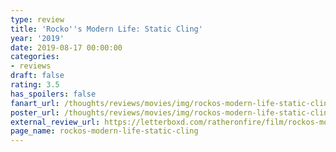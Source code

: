 ```yaml
---
type: review
title: 'Rocko''s Modern Life: Static Cling'
year: '2019'
date: 2019-08-17 00:00:00
categories:
- reviews
draft: false
rating: 3.5
has_spoilers: false
fanart_url: /thoughts/reviews/movies/img/rockos-modern-life-static-cling_fanart.png
poster_url: /thoughts/reviews/movies/img/rockos-modern-life-static-cling_poster.png
external_review_url: https://letterboxd.com/ratheronfire/film/rockos-modern-life-static-cling/
page_name: rockos-modern-life-static-cling
---
```


